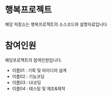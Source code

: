 행복프로젝트
===
해당 저장소는 행복프로젝트의 소스코드와 설명자료입니다

# 참여인원
해당프로젝트의 참여인원입니다.

- 이름01 : 기획 및 아이디어 설계
- 이름02 : 기능코딩
- 이름03 : UI코딩
- 이름04 : 테스팅 및 제조&제작
